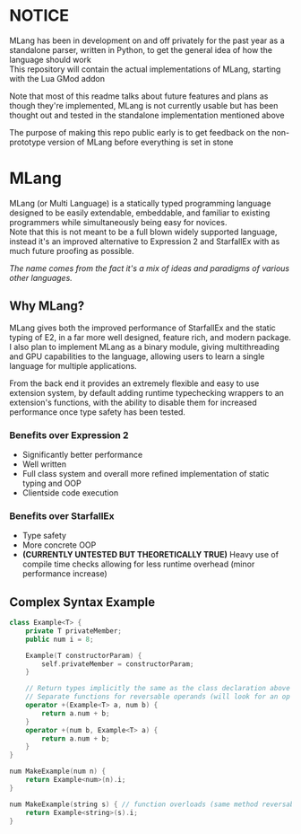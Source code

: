 # NOTICE
MLang has been in development on and off privately for the past year as a standalone parser, written in Python, to get the general idea of how the language should work  
This repository will contain the actual implementations of MLang, starting with the Lua GMod addon  

Note that most of this readme talks about future features and plans as though they're implemented, MLang is not currently usable but has been thought out and tested in the standalone implementation mentioned above  

The purpose of making this repo public early is to get feedback on the non-prototype version of MLang before everything is set in stone  

# MLang

MLang (or Multi Language) is a statically typed programming language designed to be easily extendable, embeddable, and familiar to existing programmers while simultaneously being easy for novices.  
Note that this is not meant to be a full blown widely supported language, instead it's an improved alternative to Expression 2 and StarfallEx with as much future proofing as possible.  

*The name comes from the fact it's a mix of ideas and paradigms of various other languages.*  

## Why MLang?

MLang gives both the improved performance of StarfallEx and the static typing of E2, in a far more well designed, feature rich, and modern package.  
I also plan to implement MLang as a binary module, giving multithreading and GPU capabilities to the language, allowing users to learn a single language for multiple applications.  

From the back end it provides an extremely flexible and easy to use extension system, by default adding runtime typechecking wrappers to an extension's functions, 
with the ability to disable them for increased performance once type safety has been tested.  

### Benefits over Expression 2
* Significantly better performance
* Well written
* Full class system and overall more refined implementation of static typing and OOP
* Clientside code execution

### Benefits over StarfallEx
* Type safety
* More concrete OOP
* **(CURRENTLY UNTESTED BUT THEORETICALLY TRUE)** Heavy use of compile time checks allowing for less runtime overhead (minor performance increase)

## Complex Syntax Example
```cpp
class Example<T> {
	private T privateMember;
	public num i = 8;

	Example(T constructorParam) {
		self.privateMember = constructorParam;
	}

	// Return types implicitly the same as the class declaration above
	// Separate functions for reversable operands (will look for an op on lhs first, and if not present will check rhs)
	operator +(Example<T> a, num b) {
		return a.num + b;
	}
	operator +(num b, Example<T> a) {
		return a.num + b;
	}
}

num MakeExample(num n) {
	return Example<num>(n).i;
}

num MakeExample(string s) { // function overloads (same method reversable operators use)
	return Example<string>(s).i;
}
```
